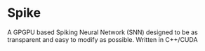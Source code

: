 # Spike
A GPGPU based Spiking Neural Network (SNN) designed to be as transparent and easy to modify as possible. Written in C++/CUDA
